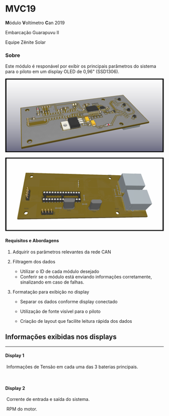 # MVC19
**M**ódulo **V**oltímetro **C**an 2019

Embarcação Guarapuvu II

Equipe Zênite Solar


###  Sobre

Este módulo é responável por exibir os principais parâmetros do sistema para o piloto em um display OLED de 0,96" (SSD1306).

![3DDOWN](hardware\IMG\3DDOWN.png)

![3DDOWN](hardware\IMG\3DUP.png)


#### Requisitos e Abordagens
1. Adquirir os parâmetros relevantes da rede CAN

2. Filtragem dos dados
	- Utilizar o ID de cada módulo desejado
	- Conferir se o módulo está enviando informações corretamente, sinalizando em caso de falhas.

3. Formatação para exibição no display
	- Separar os dados conforme display conectado
	
	- Utilização de fonte visível para o piloto
	
	- Criação de layout que facilite leitura rápida dos dados
	
	  


## Informações exibidas nos displays

------


#### Display 1

​	Informações de Tensão em cada uma das 3 baterias principais.

​	

#### Display 2

​	Corrente de entrada e saída do sistema.

​	RPM do motor.